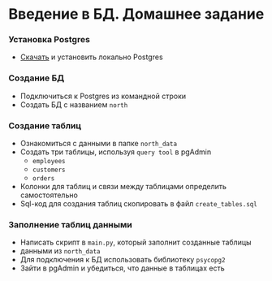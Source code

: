 # Введение в БД. Домашнее задание

### Установка Postgres

- [Скачать](https://www.postgresql.org/download/) и установить локально Postgres

### Создание БД

- Подключиться к Postgres из командной строки
- Создать БД с названием `north`

### Создание таблиц

- Ознакомиться с данными в папке `north_data`
- Создать три таблицы, используя `query tool` в pgAdmin
    - `employees`
    - `customers`
    - `orders`
- Колонки для таблиц и связи между таблицами определить самостоятельно
- Sql-код для создания таблиц скопировать в файл `create_tables.sql`

### Заполнение таблиц данными

- Написать скрипт в `main.py`, который заполнит созданные таблицы 
- данными из `north_data`
- Для подключения к БД использовать библиотеку `psycopg2`
- Зайти в pgAdmin и убедиться, что данные в таблицах есть
